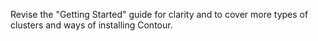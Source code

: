 Revise the "Getting Started" guide for clarity and to cover more types of clusters and ways of installing Contour.
